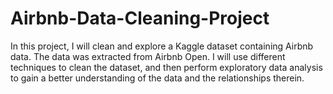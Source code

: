 # Airbnb-Data-Cleaning-Project
In this project, I will clean and explore a Kaggle dataset containing Airbnb data. The data was extracted from Airbnb Open. I will use different techniques to clean the dataset, and then perform exploratory data analysis to gain a better understanding of the data and the relationships therein.
